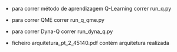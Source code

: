 * para correr método de aprendizagem Q-Learning correr run_q.py

* para correr  QME correr run_q_qme.py

* para correr Dyna-Q correr run_dyna_q.py

* ficheiro arquitetura_pt_2_45140.pdf contém arquitetura realizada
